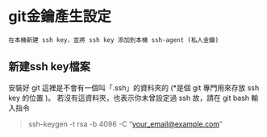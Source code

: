 # git金鑰產生設定
```
在本機新建 ssh key，並將 ssh key 添加到本機 ssh-agent (私人金鑰)
```
## 新建ssh key檔案
安裝好 git 這裡是不會有一個叫「.ssh」的資料夾的 (*是個 git 專門用來存放 ssh key 的位置 )。
若沒有這資料夾，也表示你未曾設定過 ssh
故，請在 git bash 輸入指令
> ssh-keygen -t rsa -b 4096 -C “your_email@example.com”
